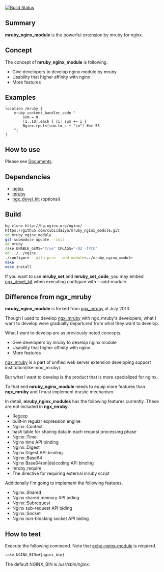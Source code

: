 [![Build Status](https://travis-ci.org/cubicdaiya/mruby_nginx_module.png?branch=master)](https://travis-ci.org/cubicdaiya/mruby_nginx_module)

## Summary

**mruby_nginx_module** is the powerful extension by mruby for nginx.

## Concept

The concept of **mruby_nginx_module** is following.

 * Give developers to develop nginx module by mruby
 * Usability that higher affinity with nginx
 * More features

## Examples

```nginx
location /mruby {
    mruby_content_handler_code "
        sum = 0
        (1..10).each { |i| sum += i }
        Nginx.rputs(sum.to_s + "\n") #=> 55
    ";
}
```

## How to use

Please see [Documents](http://cubicdaiya.github.io/mruby_nginx_module/).

## Dependencies

  - [nginx](http://nginx.org/)
  - [mruby](https://github.com/mruby/mruby)
  - [ngx_devel_kit](https://github.com/simpl/ngx_devel_kit) (optional)

## Build

```sh
hg clone http://hg.nginx.org/nginx/
https://github.com/cubicdaiya/mruby_nginx_module.git
cd mruby_nginx_module
git submodule update --init
cd mruby
rake ENABLE_GEMS="true" CFLAGS="-O2 -fPIC"
cd ../../nginx
./configure --with-pcre --add-module=../mruby_nginx_module
make
make install
```

If you want to use **mruby_set** and **mruby_set_code**, you may embed [ngx_devel_kit](https://github.com/simpl/ngx_devel_kit) when executing configure with --add-module.


## Difference from ngx_mruby

**mruby_nginx_module** is forked from [ngx_mruby](https://github.com/matsumoto-r/ngx_mruby) at July 2013.


Though I used to develop [ngx_mruby](https://github.com/matsumoto-r/ngx_mruby) with ngx_mruby's developers,
what I want to develop were gradually departured from what they want to develop.

What I want to develop are as previously noted concepts.

 * Give developers by mruby to develop nginx module
 * Usability that higher affinity with nginx
 * More features

[ngx_mruby](https://github.com/matsumoto-r/ngx_mruby) is a part of unified web server extension developing support institution(like mod_mruby).


But what I want to develop is the product that is more specialized for nginx. 


To that end **mruby_nginx_module** needs to equip more features than **ngx_mruby** and I must implement drastic mechanism.

In detail, **mruby_nginx_modules** has the following features currently. These are not included in **ngx_mruby**.

 * Regexp
  * built-in regular expression engine
 * Nginx::Context
  * hash table for sharing data in each request processing phase
 * Nginx::Time
  * Nginx time API binding 
 * Nginx::Digest
  * Nginx Digest API binding 
 * Nginx::Base64
  * Nginx Base64(en|de)coding API binding 
 * mruby_require
  * The directive for requiring external mruby script

Additionally I'm going to implement the following features.

 * Nginx::Shared
  * Nginx shared memory API biding
 * Nginx::Subrequest
  * Nginx sub-request API biding
 * Nginx::Socket
  * Nginx non-blocking socket API biding

## How to test

Execute the following command. Note that [echo-nginx-module](https://github.com/agentzh/echo-nginx-module) is requierd.

```sh
rake NGINX_BIN=#{nginx_bin}
```

The default NGINX_BIN is */usr/sbin/nginx*.
